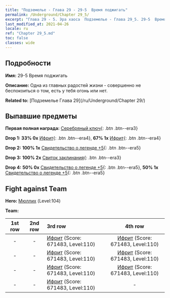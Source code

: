 ```yaml
---
title: "Подземелье - Глава 29 - 29-5  Время поджигать"
permalink: /Underground/Chapter 29_5/
excerpt: "Глава 29 - 5. Эра хаоса  Подземелье - Глава 29_5. 29-5  Время поджигать"
last_modified_at: 2021-04-26
locale: ru
ref: "Chapter 29_5.md"
toc: false
classes: wide
---
```


## Подробности

 **Имя:** 29-5  Время поджигать

 **Описание:**       Одна из главных радостей жизни - совершенно не беспокоиться о том, есть у тебя огонь или нет.

 **Related to:** [Подземелье Глава 29](/ru/Underground/Chapter 29/)

## Выпавшие предметы

 **Первая полная награда:** [Серебряный ключ](/ItemsRU/con_693/){: .btn .btn--era3}

 **Drop 1:** **33% 0x** [Ифрит](/ItemsRU/unt_231/){: .btn .btn--era4}, **67% 1x** [Ифрит](/ItemsRU/unt_231/){: .btn .btn--era4}

 **Drop 2:** **100% 1x** [Свидетельство о легенде +5](/ItemsRU/mat_102/){: .btn .btn--era5}

 **Drop 3:** **100% 2x** [Свиток заклинания](/ItemsRU/con_694/){: .btn .btn--era3}

 **Drop 4:** **50% 0x** [Свидетельство о легенде +5](/ItemsRU/mat_102/){: .btn .btn--era5}, **50% 1x** [Свидетельство о легенде +5](/ItemsRU/mat_102/){: .btn .btn--era5}


## Fight against Team
 **Hero:** [Мюллих](/ru/heroes/Mullich/) (Level:104)

 **Team:**


  | 1st row | 2nd row | 3rd row | 4th row |
  |:----:|:----:|:----|:----:|
  | - | - | [Ифрит](/ru/units/Efreeti/) (Score: 671483, Level:110)  | [Ифрит](/ru/units/Efreeti/) (Score: 671483, Level:110)  |
  | - | - | [Ифрит](/ru/units/Efreeti/) (Score: 671483, Level:110)  | [Ифрит](/ru/units/Efreeti/) (Score: 671483, Level:110)  |
  | - | - | [Ифрит](/ru/units/Efreeti/) (Score: 671483, Level:110)  | [Ифрит](/ru/units/Efreeti/) (Score: 671483, Level:110)  |
  | - | - | [Ифрит](/ru/units/Efreeti/) (Score: 671483, Level:110)  | - |


